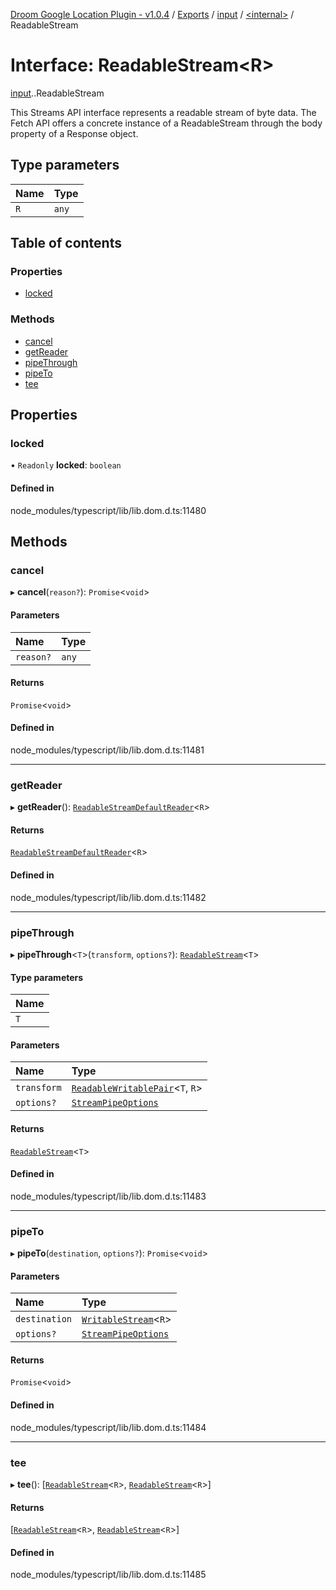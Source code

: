 [Droom Google Location Plugin - v1.0.4](../README.md) / [Exports](../modules.md) / [input](../modules/input.md) / [<internal\>](../modules/input._internal_.md) / ReadableStream

# Interface: ReadableStream<R\>

[input](../modules/input.md).[<internal>](../modules/input._internal_.md).ReadableStream

This Streams API interface represents a readable stream of byte data. The Fetch API offers a concrete instance of a ReadableStream through the body property of a Response object.

## Type parameters

| Name | Type |
| :------ | :------ |
| `R` | `any` |

## Table of contents

### Properties

- [locked](input._internal_.ReadableStream.md#locked)

### Methods

- [cancel](input._internal_.ReadableStream.md#cancel)
- [getReader](input._internal_.ReadableStream.md#getreader)
- [pipeThrough](input._internal_.ReadableStream.md#pipethrough)
- [pipeTo](input._internal_.ReadableStream.md#pipeto)
- [tee](input._internal_.ReadableStream.md#tee)

## Properties

### locked

• `Readonly` **locked**: `boolean`

#### Defined in

node_modules/typescript/lib/lib.dom.d.ts:11480

## Methods

### cancel

▸ **cancel**(`reason?`): `Promise`<`void`\>

#### Parameters

| Name | Type |
| :------ | :------ |
| `reason?` | `any` |

#### Returns

`Promise`<`void`\>

#### Defined in

node_modules/typescript/lib/lib.dom.d.ts:11481

___

### getReader

▸ **getReader**(): [`ReadableStreamDefaultReader`](../modules/input._internal_.md#readablestreamdefaultreader)<`R`\>

#### Returns

[`ReadableStreamDefaultReader`](../modules/input._internal_.md#readablestreamdefaultreader)<`R`\>

#### Defined in

node_modules/typescript/lib/lib.dom.d.ts:11482

___

### pipeThrough

▸ **pipeThrough**<`T`\>(`transform`, `options?`): [`ReadableStream`](../modules/input._internal_.md#readablestream)<`T`\>

#### Type parameters

| Name |
| :------ |
| `T` |

#### Parameters

| Name | Type |
| :------ | :------ |
| `transform` | [`ReadableWritablePair`](input._internal_.ReadableWritablePair.md)<`T`, `R`\> |
| `options?` | [`StreamPipeOptions`](input._internal_.StreamPipeOptions.md) |

#### Returns

[`ReadableStream`](../modules/input._internal_.md#readablestream)<`T`\>

#### Defined in

node_modules/typescript/lib/lib.dom.d.ts:11483

___

### pipeTo

▸ **pipeTo**(`destination`, `options?`): `Promise`<`void`\>

#### Parameters

| Name | Type |
| :------ | :------ |
| `destination` | [`WritableStream`](../modules/input._internal_.md#writablestream)<`R`\> |
| `options?` | [`StreamPipeOptions`](input._internal_.StreamPipeOptions.md) |

#### Returns

`Promise`<`void`\>

#### Defined in

node_modules/typescript/lib/lib.dom.d.ts:11484

___

### tee

▸ **tee**(): [[`ReadableStream`](../modules/input._internal_.md#readablestream)<`R`\>, [`ReadableStream`](../modules/input._internal_.md#readablestream)<`R`\>]

#### Returns

[[`ReadableStream`](../modules/input._internal_.md#readablestream)<`R`\>, [`ReadableStream`](../modules/input._internal_.md#readablestream)<`R`\>]

#### Defined in

node_modules/typescript/lib/lib.dom.d.ts:11485
